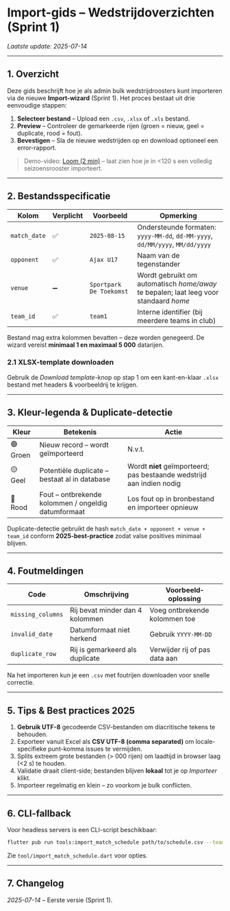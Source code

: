 # Import-gids – Wedstrijdoverzichten (Sprint 1)

_Laatste update: 2025-07-14_

---

## 1. Overzicht

Deze gids beschrijft hoe je als admin bulk wedstrijdroosters kunt importeren via de nieuwe **Import-wizard** (Sprint 1). Het proces bestaat uit drie eenvoudige stappen:

1. **Selecteer bestand** – Upload een `.csv`, `.xlsx` of `.xls` bestand.
2. **Preview** – Controleer de gemarkeerde rijen (groen = nieuw, geel = duplicate, rood = fout).
3. **Bevestigen** – Sla de nieuwe wedstrijden op en download optioneel een error-rapport.

> Demo-video: [Loom (2 min)](https://loom.com/share/PLACEHOLDER) – laat zien hoe je in <120 s een volledig seizoens­rooster importeert.

---

## 2. Bestandsspecificatie

| Kolom | Verplicht | Voorbeeld | Opmerking |
|-------|-----------|-----------|-----------|
| `match_date` | ✅ | `2025-08-15` | Ondersteunde formaten: `yyyy-MM-dd`, `dd-MM-yyyy`, `dd/MM/yyyy`, `MM/dd/yyyy` |
| `opponent` | ✅ | `Ajax U17` | Naam van de tegenstander |
| `venue` | ➖ | `Sportpark De Toekomst` | Wordt gebruikt om automatisch _home/away_ te bepalen; laat leeg voor standaard _home_ |
| `team_id` | ✅ | `team1` | Interne identifier (bij meerdere teams in club) |

Bestand mag extra kolommen bevatten – deze worden genegeerd. De wizard vereist **minimaal 1 en maximaal 5 000** datarijen.

### 2.1 XLSX-template downloaden
Gebruik de _Download template_-knop op stap 1 om een kant-en-klaar `.xlsx` bestand met headers & voorbeeld­rij te krijgen.

---

## 3. Kleur-legenda & Duplicate-detectie

| Kleur | Betekenis | Actie |
|-------|-----------|-------|
| 🟢 Groen | Nieuw record – wordt geïmporteerd | N.v.t. |
| 🟡 Geel | Potentiële duplicate – bestaat al in database | Wordt **niet** geïmporteerd; pas bestaande wedstrijd aan indien nodig |
| 🔴 Rood | Fout – ontbrekende kolommen / ongeldig datumformaat | Los fout op in bronbestand en importeer opnieuw |

Duplicate-detectie gebruikt de hash `match_date + opponent + venue + team_id` conform **2025-best-practice** zodat valse positives minimaal blijven.

---

## 4. Foutmeldingen

| Code | Omschrijving | Voorbeeld‐oplossing |
|------|--------------|--------------------|
| `missing_columns` | Rij bevat minder dan 4 kolommen | Voeg ontbrekende kolommen toe |
| `invalid_date` | Datumformaat niet herkend | Gebruik `YYYY-MM-DD` |
| `duplicate_row` | Rij is gemarkeerd als duplicate | Verwijder rij of pas data aan |

Na het importeren kun je een `.csv` met fout­rijen downloaden voor snelle correctie.

---

## 5. Tips & Best practices 2025

1. **Gebruik UTF-8** gecodeerde CSV-bestanden om diacritische tekens te behouden.
2. Exporteer vanuit Excel als **CSV UTF-8 (comma separated)** om locale-specifieke punt-komma issues te vermijden.
3. Splits extreem grote bestanden (> 000 rijen) om laadtijd in browser laag (<2 s) te houden.
4. Validatie draait client-side; bestanden blijven **lokaal** tot je op _Importeer_ klikt.
5. Importeer regelmatig en klein – zo voorkom je bulk conflicten.

---

## 6. CLI-fallback

Voor headless servers is een CLI-script beschikbaar:
```bash
flutter pub run tools:import_match_schedule path/to/schedule.csv --team=team1
```
Zie `tool/import_match_schedule.dart` voor opties.

---

## 7. Changelog

*2025-07-14* – Eerste versie (Sprint 1).